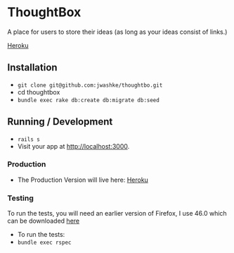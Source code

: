 # ThoughtBox

A place for users to store their ideas (as long as your ideas consist of links.)

[Heroku](https://dry-fortress-43967.herokuapp.com/)

## Installation

* `git clone git@github.com:jwashke/thoughtbo.git`
* cd thoughtbox
* `bundle exec rake db:create db:migrate db:seed`

## Running / Development

* `rails s`
* Visit your app at [http://localhost:3000](http://localhost:3000).

### Production

* The Production Version will live here: [Heroku](https://dry-fortress-43967.herokuapp.com/)

### Testing

To run the tests, you will need an earlier version of Firefox, I use 46.0 which can be downloaded [here](https://ftp.mozilla.org/pub/firefox/releases/)

* To run the tests:
* `bundle exec rspec`
